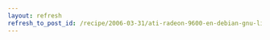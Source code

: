 ```yaml
---
layout: refresh
refresh_to_post_id: /recipe/2006-03-31/ati-radeon-9600-en-debian-gnu-linux-con-el-driver-privativo-fglrx
---
```

